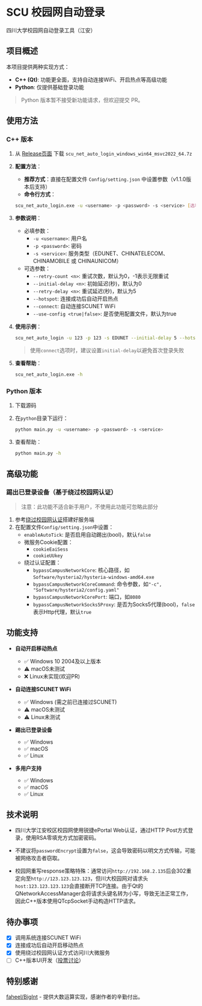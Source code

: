 # SCU 校园网自动登录

四川大学校园网自动登录工具（江安）

## 项目概述

本项目提供两种实现方式：

- **C++ (Qt)**: 功能更全面，支持自动连接WiFi、开启热点等高级功能
- **Python**: 仅提供基础登录功能

> Python 版本暂不接受新功能请求，但欢迎提交 PR。

## 使用方法

### C++ 版本

1. 从 [Release页面](https://github.com/LFWQSP2641/scu_net_auto_login/releases) 下载 `scu_net_auto_login_windows_win64_msvc2022_64.7z`

2. **配置方法**：
   - **推荐方式**：直接在配置文件 `Config/setting.json` 中设置参数（v1.1.0版本后支持）
   - **命令行方式**：

   ```bash
   scu_net_auto_login.exe -u <username> -p <password> -s <service> [选项]
   ```

3. **参数说明**：
   - 必填参数：
     - `-u <username>`: 用户名
     - `-p <password>`: 密码
     - `-s <service>`: 服务类型（EDUNET、CHINATELECOM、CHINAMOBILE 或 CHINAUNICOM）
   - 可选参数：
     - `--retry-count <n>`: 重试次数，默认为0，-1表示无限重试
     - `--initial-delay <n>`: 初始延迟(秒)，默认为0
     - `--retry-delay <n>`: 重试延迟(秒)，默认为5
     - `--hotspot`: 连接成功后自动开启热点
     - `--connect`: 自动连接SCUNET WiFi
     - `--use-config <true|false>`: 是否使用配置文件，默认为true

4. **使用示例**：

   ```bash
   scu_net_auto_login -u 123 -p 123 -s EDUNET --initial-delay 5 --hotspot --connect --use-config true
   ```

   > 使用`connect`选项时，建议设置`initial-delay`以避免首次登录失败

5. **查看帮助**：

   ```bash
   scu_net_auto_login.exe -h
   ```

### Python 版本

1. 下载源码
2. 在`python`目录下运行：

   ```bash
   python main.py -u <username> -p <password> -s <service>
   ```

3. 查看帮助：

   ```bash
   python main.py -h
   ```

## 高级功能

### 踢出已登录设备（基于绕过校园网认证）

> 注意：此功能不适合新手用户，不使用此功能可忽略此部分

1. 参考[绕过校园网认证](https://lfwqsp2641.me/bypass-campus-network.html)搭建好服务端
2. 在配置文件`Config/setting.json`中设置：
   - `enableAutoTick`: 是否启用自动踢出(bool)，默认`false`
   - 微服务Cookie配置：
     - `cookieEaiSess`
     - `cookieUUkey`
   - 绕过认证配置：
     - `bypassCampusNetworkCore`: 核心路径，如`Software/hysteria2/hysteria-windows-amd64.exe`
     - `bypassCampusNetworkCoreCommand`: 命令参数，如`"-c", "Software/hysteria2/config.yaml"`
     - `bypassCampusNetworkCorePort`: 端口，如`8080`
     - `bypassCampusNetworkSocks5Proxy`: 是否为Socks5代理(bool)，`false`表示Http代理，默认`true`

## 功能支持

- **自动开启移动热点**
  - ✅ Windows 10 2004及以上版本
  - ⚠️ macOS未测试
  - ❌ Linux未实现(欢迎PR)

- **自动连接SCUNET WiFi**
  - ✅ Windows (需之前已连接过SCUNET)
  - ⚠️ macOS未测试
  - ⚠️ Linux未测试

- **踢出已登录设备**
  - ✅ Windows
  - ✅ macOS
  - ✅ Linux

- **多用户支持**
  - ✅ Windows
  - ✅ macOS
  - ✅ Linux

## 技术说明

- 四川大学江安校区校园网使用锐捷ePortal Web认证，通过HTTP Post方式登录，使用RSA零填充方式加密密码。

- 不建议将`passwordEncrypt`设置为`false`，这会导致密码以明文方式传输，可能被网络攻击者窃取。

- 校园网重写response策略特殊：通常访问`http://192.168.2.135`后会302重定向至`http://123.123.123.123`，但川大校园网对请求头`host:123.123.123.123`会直接断开TCP连接。由于Qt的QNetworkAccessManager会将请求头键名转为小写，导致无法正常工作，因此C++版本使用QTcpSocket手动构造HTTP请求。

## 待办事项

- [x] 调用系统连接SCUNET WiFi
- [x] 连接成功后自动开启移动热点
- [x] 使用绕过校园网认证方式访问川大微服务
- [ ] C++版本UI开发（[投票讨论](https://github.com/LFWQSP2641/scu_net_auto_login/discussions/1)）

## 特别感谢

[faheel/BigInt](https://github.com/faheel/BigInt) - 提供大数运算实现，感谢作者的辛勤付出。
